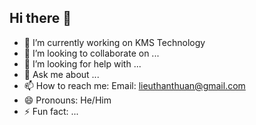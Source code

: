 ## Hi there 👋


- 🔭 I’m currently working on KMS Technology
- 👯 I’m looking to collaborate on ...
- 🤔 I’m looking for help with ...
- 💬 Ask me about ...
- 📫 How to reach me: Email: lieuthanthuan@gmail.com
- 😄 Pronouns: He/Him
- ⚡ Fun fact: ...


